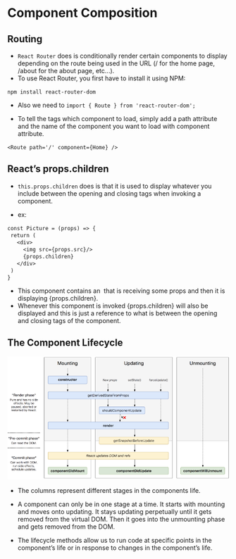 # Component Composition

## Routing

- `React Router` does is conditionally render certain components to display depending on the route being used in the URL (/ for the home page, /about for the about page, etc...).
- To use React Router, you first have to install it using NPM:
```
npm install react-router-dom
```
- Also we need to `import { Route } from 'react-router-dom';`

- To tell the <Route> tags which component to load, simply add a path attribute and the name of the component you want to load with component attribute.
 ```
 <Route path='/' component={Home} />
 ```
## React’s props.children

- `this.props.children` does is that it is used to display whatever you include between the opening and closing tags when invoking a component.

- ex:

 ```
const Picture = (props) => {
  return (
    <div>
      <img src={props.src}/>
      {props.children}
    </div>
  )
}
 ```
* This component contains an <img> that is receiving some props and then it is displaying {props.children}.
* Whenever this component is invoked {props.children} will also be displayed and this is just a reference to what is between the opening and closing tags of the component.

## The Component Lifecycle

![Image](img/1_U13Mlxz_ktcajaeJCyYkwg.png)

- The columns represent different stages in the components life.

- A component can only be in one stage at a time. It starts with mounting and moves onto updating. It stays updating perpetually until it gets removed from the virtual DOM. Then it goes into the unmounting phase and gets removed from the DOM.

- The lifecycle methods allow us to run code at specific points in the component’s life or in response to changes in the component’s life.
